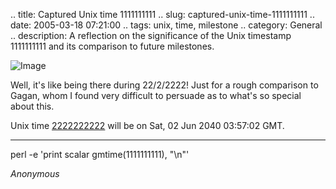 .. title: Captured Unix time 1111111111
.. slug: captured-unix-time-1111111111
.. date: 2005-03-18 07:21:00
.. tags: unix, time, milestone
.. category: General
.. description: A reflection on the significance of the Unix timestamp 1111111111 and its comparison to future milestones.

![Image](http://photos5.flickr.com/6761548_645d3fb5aa_m.jpg)

Well, it's like being there during 22/2/2222! Just for a rough comparison to
Gagan, whom I found very difficult to persuade as to what's so special about
this.

Unix time [2222222222](http://www.onlineconversion.com/unix_time.htm) will be on Sat, 02 Jun 2040 03:57:02 GMT.

----


perl -e 'print scalar gmtime(1111111111), "\n"'

_Anonymous_